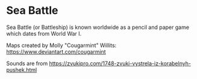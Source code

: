 # Sea Battle

Sea Battle (or Battleship) is known worldwide as a pencil and paper game which dates from World War I.



Maps created by Molly "Cougarmint" Willits: https://www.deviantart.com/cougarmint

Sounds are from https://zvukipro.com/1748-zvuki-vystrela-iz-korabelnyh-pushek.html
